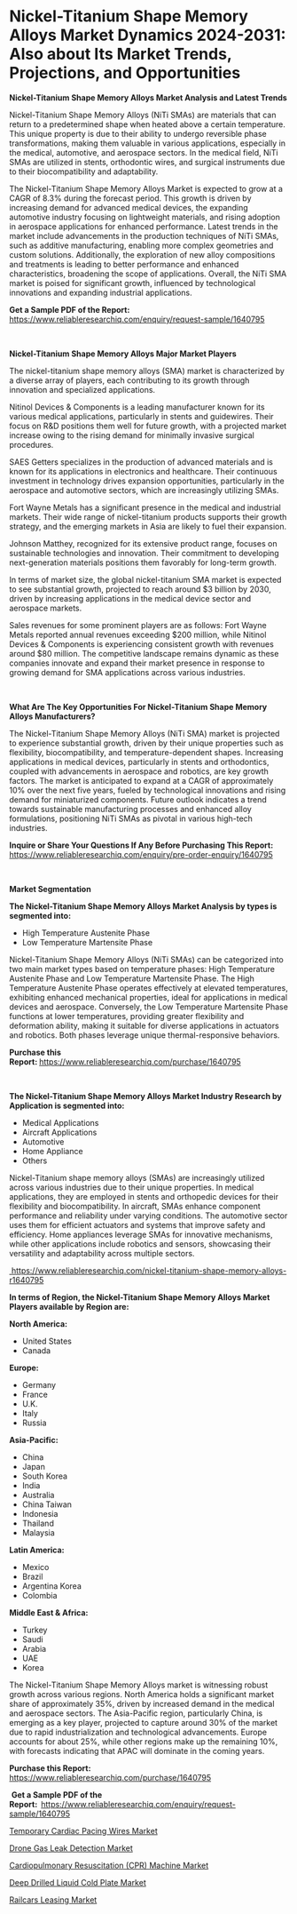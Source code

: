<p><h1>Nickel-Titanium Shape Memory Alloys Market Dynamics 2024-2031: Also about Its Market Trends, Projections, and Opportunities</h1></p><p><strong>Nickel-Titanium Shape Memory Alloys Market Analysis and Latest Trends</strong></p>
<p><p>Nickel-Titanium Shape Memory Alloys (NiTi SMAs) are materials that can return to a predetermined shape when heated above a certain temperature. This unique property is due to their ability to undergo reversible phase transformations, making them valuable in various applications, especially in the medical, automotive, and aerospace sectors. In the medical field, NiTi SMAs are utilized in stents, orthodontic wires, and surgical instruments due to their biocompatibility and adaptability.</p><p>The Nickel-Titanium Shape Memory Alloys Market is expected to grow at a CAGR of 8.3% during the forecast period. This growth is driven by increasing demand for advanced medical devices, the expanding automotive industry focusing on lightweight materials, and rising adoption in aerospace applications for enhanced performance. Latest trends in the market include advancements in the production techniques of NiTi SMAs, such as additive manufacturing, enabling more complex geometries and custom solutions. Additionally, the exploration of new alloy compositions and treatments is leading to better performance and enhanced characteristics, broadening the scope of applications. Overall, the NiTi SMA market is poised for significant growth, influenced by technological innovations and expanding industrial applications.</p></p>
<p><strong>Get a Sample PDF of the Report:&nbsp;</strong> <a href="https://www.reliableresearchiq.com/enquiry/request-sample/1640795?utm_campaign=1170&utm_medium=2&utm_source=Github&utm_content=ia&utm_term=07122024&utm_id=nickel-titanium-shape-memory-alloys">https://www.reliableresearchiq.com/enquiry/request-sample/1640795</a></p>
<p>&nbsp;</p>
<p><strong>Nickel-Titanium Shape Memory Alloys Major Market Players</strong></p>
<p><p>The nickel-titanium shape memory alloys (SMA) market is characterized by a diverse array of players, each contributing to its growth through innovation and specialized applications. </p><p>Nitinol Devices & Components is a leading manufacturer known for its various medical applications, particularly in stents and guidewires. Their focus on R&D positions them well for future growth, with a projected market increase owing to the rising demand for minimally invasive surgical procedures.</p><p>SAES Getters specializes in the production of advanced materials and is known for its applications in electronics and healthcare. Their continuous investment in technology drives expansion opportunities, particularly in the aerospace and automotive sectors, which are increasingly utilizing SMAs.</p><p>Fort Wayne Metals has a significant presence in the medical and industrial markets. Their wide range of nickel-titanium products supports their growth strategy, and the emerging markets in Asia are likely to fuel their expansion.</p><p>Johnson Matthey, recognized for its extensive product range, focuses on sustainable technologies and innovation. Their commitment to developing next-generation materials positions them favorably for long-term growth.</p><p>In terms of market size, the global nickel-titanium SMA market is expected to see substantial growth, projected to reach around $3 billion by 2030, driven by increasing applications in the medical device sector and aerospace markets.</p><p>Sales revenues for some prominent players are as follows: Fort Wayne Metals reported annual revenues exceeding $200 million, while Nitinol Devices & Components is experiencing consistent growth with revenues around $80 million. The competitive landscape remains dynamic as these companies innovate and expand their market presence in response to growing demand for SMA applications across various industries.</p></p>
<p>&nbsp;</p>
<p><strong>What Are The Key Opportunities For Nickel-Titanium Shape Memory Alloys Manufacturers?</strong></p>
<p><p>The Nickel-Titanium Shape Memory Alloys (NiTi SMA) market is projected to experience substantial growth, driven by their unique properties such as flexibility, biocompatibility, and temperature-dependent shapes. Increasing applications in medical devices, particularly in stents and orthodontics, coupled with advancements in aerospace and robotics, are key growth factors. The market is anticipated to expand at a CAGR of approximately 10% over the next five years, fueled by technological innovations and rising demand for miniaturized components. Future outlook indicates a trend towards sustainable manufacturing processes and enhanced alloy formulations, positioning NiTi SMAs as pivotal in various high-tech industries.</p></p>
<p><strong>Inquire or Share Your Questions If Any Before Purchasing This Report:</strong> <a href="https://www.reliableresearchiq.com/enquiry/pre-order-enquiry/1640795?utm_campaign=1170&utm_medium=2&utm_source=Github&utm_content=ia&utm_term=07122024&utm_id=nickel-titanium-shape-memory-alloys">https://www.reliableresearchiq.com/enquiry/pre-order-enquiry/1640795</a></p>
<p>&nbsp;</p>
<p><strong>Market Segmentation</strong></p>
<p><strong>The Nickel-Titanium Shape Memory Alloys Market Analysis by types is segmented into:</strong></p>
<p><ul><li>High Temperature Austenite Phase</li><li>Low Temperature Martensite Phase</li></ul></p>
<p><p>Nickel-Titanium Shape Memory Alloys (NiTi SMAs) can be categorized into two main market types based on temperature phases: High Temperature Austenite Phase and Low Temperature Martensite Phase. The High Temperature Austenite Phase operates effectively at elevated temperatures, exhibiting enhanced mechanical properties, ideal for applications in medical devices and aerospace. Conversely, the Low Temperature Martensite Phase functions at lower temperatures, providing greater flexibility and deformation ability, making it suitable for diverse applications in actuators and robotics. Both phases leverage unique thermal-responsive behaviors.</p></p>
<p><strong>Purchase this Report:&nbsp;</strong><a href="https://www.reliableresearchiq.com/purchase/1640795?utm_campaign=1170&utm_medium=2&utm_source=Github&utm_content=ia&utm_term=07122024&utm_id=nickel-titanium-shape-memory-alloys">https://www.reliableresearchiq.com/purchase/1640795</a></p>
<p>&nbsp;</p>
<p><strong>The Nickel-Titanium Shape Memory Alloys Market Industry Research by Application is segmented into:</strong></p>
<p><ul><li>Medical Applications</li><li>Aircraft Applications</li><li>Automotive</li><li>Home Appliance</li><li>Others</li></ul></p>
<p><p>Nickel-Titanium shape memory alloys (SMAs) are increasingly utilized across various industries due to their unique properties. In medical applications, they are employed in stents and orthopedic devices for their flexibility and biocompatibility. In aircraft, SMAs enhance component performance and reliability under varying conditions. The automotive sector uses them for efficient actuators and systems that improve safety and efficiency. Home appliances leverage SMAs for innovative mechanisms, while other applications include robotics and sensors, showcasing their versatility and adaptability across multiple sectors.</p></p>
<p><a href="https://www.reliableresearchiq.com/nickel-titanium-shape-memory-alloys-r1640795?utm_campaign=1170&utm_medium=2&utm_source=Github&utm_content=ia&utm_term=07122024&utm_id=nickel-titanium-shape-memory-alloys">&nbsp;https://www.reliableresearchiq.com/nickel-titanium-shape-memory-alloys-r1640795</a></p>
<p><strong>In terms of Region, the Nickel-Titanium Shape Memory Alloys Market Players available by Region are:</strong></p>
<p>
    <p> <strong> North America: </strong>
        <ul>
            <li>United States</li>
            <li>Canada</li>
        </ul>
        </p> 
    <p> <strong> Europe: </strong>
        <ul>
            <li>Germany</li>
            <li>France</li>
            <li>U.K.</li>
            <li>Italy</li>
            <li>Russia</li>
        </ul>
        </p> 
    <p> <strong> Asia-Pacific: </strong>
        <ul>
            <li>China</li>
            <li>Japan</li>
            <li>South Korea</li>
            <li>India</li>
            <li>Australia</li>
            <li>China Taiwan</li>
            <li>Indonesia</li>
            <li>Thailand</li>
            <li>Malaysia</li>
        </ul>
        </p> 
    <p> <strong> Latin America: </strong>
        <ul>
            <li>Mexico</li>
            <li>Brazil</li>
            <li>Argentina Korea</li>
            <li>Colombia</li>
        </ul>
        </p> 
    <p> <strong> Middle East & Africa: </strong>
        <ul>
            <li>Turkey</li>
            <li>Saudi</li>
            <li>Arabia</li>
            <li>UAE</li>
            <li>Korea</li>
        </ul>
    </p>
    </p>
<p><p>The Nickel-Titanium Shape Memory Alloys market is witnessing robust growth across various regions. North America holds a significant market share of approximately 35%, driven by increased demand in the medical and aerospace sectors. The Asia-Pacific region, particularly China, is emerging as a key player, projected to capture around 30% of the market due to rapid industrialization and technological advancements. Europe accounts for about 25%, while other regions make up the remaining 10%, with forecasts indicating that APAC will dominate in the coming years.</p></p>
<p><strong>Purchase this Report: </strong><a href="https://www.reliableresearchiq.com/purchase/1640795?utm_campaign=1170&utm_medium=2&utm_source=Github&utm_content=ia&utm_term=07122024&utm_id=nickel-titanium-shape-memory-alloys">https://www.reliableresearchiq.com/purchase/1640795</a></p>
<p>&nbsp;<strong>Get a Sample PDF of the Report:&nbsp;&nbsp;</strong><a href="https://www.reliableresearchiq.com/enquiry/request-sample/1640795?utm_campaign=1170&utm_medium=2&utm_source=Github&utm_content=ia&utm_term=07122024&utm_id=nickel-titanium-shape-memory-alloys">https://www.reliableresearchiq.com/enquiry/request-sample/1640795</a></p>
<p><strong></strong></p>
<p><p><a href="https://www.linkedin.com/pulse/market-dynamics-future-trends-global-temporary-cardiac-pacing-yynac?utm_campaign=1170&utm_medium=2&utm_source=Github&utm_content=ia&utm_term=07122024&utm_id=nickel-titanium-shape-memory-alloys">Temporary Cardiac Pacing Wires Market</a></p><p><a href="https://issuu.com/reportprime-2/docs/drone-gas-leak-detection-market-size-2030.pptx?utm_campaign=1170&utm_medium=2&utm_source=Github&utm_content=ia&utm_term=07122024&utm_id=nickel-titanium-shape-memory-alloys">Drone Gas Leak Detection Market</a></p><p><a href="https://www.linkedin.com/pulse/projected-market-expansion-cardiopulmonary-resuscitation-cpr-abm4c?utm_campaign=1170&utm_medium=2&utm_source=Github&utm_content=ia&utm_term=07122024&utm_id=nickel-titanium-shape-memory-alloys">Cardiopulmonary Resuscitation (CPR) Machine Market</a></p><p><a href="https://issuu.com/reportprime-2/docs/deep-drilled-liquid-cold-plate-market-size-2030.pp?utm_campaign=1170&utm_medium=2&utm_source=Github&utm_content=ia&utm_term=07122024&utm_id=nickel-titanium-shape-memory-alloys">Deep Drilled Liquid Cold Plate Market</a></p><p><a href="https://www.linkedin.com/pulse/key-insights-railcars-leasing-market-2024-2031-segmentation-growth-ofxwf?utm_campaign=1170&utm_medium=2&utm_source=Github&utm_content=ia&utm_term=07122024&utm_id=nickel-titanium-shape-memory-alloys">Railcars Leasing Market</a></p></p>